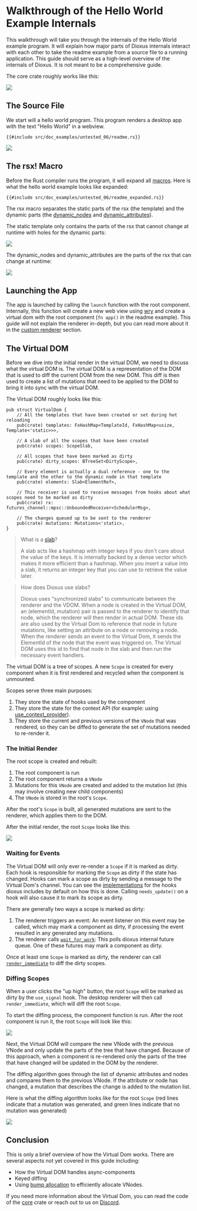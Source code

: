 # Walkthrough of the Hello World Example Internals

This walkthrough will take you through the internals of the Hello World example program. It will explain how major parts of Dioxus internals interact with each other to take the readme example from a source file to a running application. This guide should serve as a high-level overview of the internals of Dioxus. It is not meant to be a comprehensive guide.


The core crate roughly works like this:

![](https://mermaid.ink/img/pako:eNqNk01v2zAMhv8KocsuTQ876lCgWAb0sGDD0mMAg7PoWogsBvpwWhT976MlJ3OKbKtOEvmIfEWRr6plQ0qrmDDR2uJTwGE1ft55kBXIGwqNHQYyVvywWt3BA3rjKGj4gs5BX0-V_1n4QtUthW_Mh6WzWgryg537OpJPsQJ_zsX9PrmG0fBwWxM2NIH1nmdRFuxTn4C7K4mn9djTpYAjWsnTcQBaSJiWxIcULEVILCIiu5Egyf3RhpTRwfr75tOC73LKggGmQkUcBLcDVUJyFoF_qcEkoxEVzZHDvjIXpnOhtm1PJp8rvcGw37Z8oPu4FlkvhVvbrivGypyP_3dWXRo2WdrAsp-fN391Qd5n1BBnSU0-GDy9sHyGo678xcOyOU7fMHcMHINNtcgIPfP-Wr2WAu6NeeRzGTS0z7fxgEd_7T3_Zi8b5kp1T1IxvvgWfjlu9x-SexHqo1VTN2qgMKA1MoavU6CdkkaSBlJatoY6zC7t1M6_CYo58VZUKZ1CphtVo8yDq3SHLopVJiZx2NTRLhP-9htxEk8q?type=png)

## The Source File

We start will a hello world program. This program renders a desktop app with the text "Hello World" in a webview.

```rust, no_run
{{#include src/doc_examples/untested_06/readme.rs}}
```

[![](https://mermaid.ink/img/pako:eNqNkT1vwyAQhv8KvSlR48HphtQtqjK0S6tuSBGBS0CxwcJHk8rxfy_YVqxKVdR3ug_u4YXrQHmNwOFQ-bMyMhB7fReOJbVxfwyyMSy0l7GSpW1ARda727ksUy5MuSyKgvBC5ULA1h5N8WK_kCkfHWHgrBuiXsBynrvdsY9E3u1iM_eyvFOVVadMnELOap-o1911JLPHZ1b-YqLTc3LjTt7WifTZMJPsPdx1ov3Z_ellfcdL8R8vmTy5eUqsTUpZ-vzZzjAEK6gx1NLqtJwuNwSQwRoF8BRqGU4ChOvTORnJf3w7BZxCxBXERkvCjZXpQTXwg6zaVEVtyYe3cdvD0vsf4bucgw?type=png)](https://mermaid.live/edit#pako:eNqNkT1vwyAQhv8KvSlR48HphtQtqjK0S6tuSBGBS0CxwcJHk8rxfy_YVqxKVdR3ug_u4YXrQHmNwOFQ-bMyMhB7fReOJbVxfwyyMSy0l7GSpW1ARda727ksUy5MuSyKgvBC5ULA1h5N8WK_kCkfHWHgrBuiXsBynrvdsY9E3u1iM_eyvFOVVadMnELOap-o1911JLPHZ1b-YqLTc3LjTt7WifTZMJPsPdx1ov3Z_ellfcdL8R8vmTy5eUqsTUpZ-vzZzjAEK6gx1NLqtJwuNwSQwRoF8BRqGU4ChOvTORnJf3w7BZxCxBXERkvCjZXpQTXwg6zaVEVtyYe3cdvD0vsf4bucgw)

## The rsx! Macro

Before the Rust compiler runs the program, it will expand all [macros](https://doc.rust-lang.org/reference/procedural-macros.html). Here is what the hello world example looks like expanded:

```rust, no_run
{{#include src/doc_examples/untested_06/readme_expanded.rs}}
```

The rsx macro separates the static parts of the rsx (the template) and the dynamic parts (the [dynamic_nodes](https://github.com/DioxusLabs/dioxus/blob/38cb2759e842780cdcdcf957fce526ed49c5db97/packages/core/src/nodes.rs#L57) and [dynamic_attributes](https://github.com/DioxusLabs/dioxus/blob/38cb2759e842780cdcdcf957fce526ed49c5db97/packages/core/src/nodes.rs#L90)).

The static template only contains the parts of the rsx that cannot change at runtime with holes for the dynamic parts:

[![](https://mermaid.ink/img/pako:eNqdksFuwjAMhl8l8wkkKtFx65njdtm0E0GVSQKJoEmVOgKEeHecUrXStO0wn5Lf9u8vcm6ggjZQwf4UzspiJPH2Ib3g6NLuELG1oiMkp0TsLs9EDu2iUeSCH8tz2HJmy3lRFPrqsXGq9mxeLzcbCU6LZSUGXWRdwnY7tY7Tdoko-Dq1U64fODgiUfzJMeuOe7_ZGq-ny2jNhGQu9DqT8NUK6w72RcL8dxgdzv4PnHLAKf-Fk80HoBUDrfkqeBkTUd8EC2hMbNBpXtYtJySQNQ0PqPioMR4lSH_nOkwUPq9eQUUxmQWkViOZtUN-UwPVHk8dq0Y7CvH9uf3-E9wfrmuk1A?type=png)](https://mermaid.live/edit#pako:eNqdksFuwjAMhl8l8wkkKtFx65njdtm0E0GVSQKJoEmVOgKEeHecUrXStO0wn5Lf9u8vcm6ggjZQwf4UzspiJPH2Ib3g6NLuELG1oiMkp0TsLs9EDu2iUeSCH8tz2HJmy3lRFPrqsXGq9mxeLzcbCU6LZSUGXWRdwnY7tY7Tdoko-Dq1U64fODgiUfzJMeuOe7_ZGq-ny2jNhGQu9DqT8NUK6w72RcL8dxgdzv4PnHLAKf-Fk80HoBUDrfkqeBkTUd8EC2hMbNBpXtYtJySQNQ0PqPioMR4lSH_nOkwUPq9eQUUxmQWkViOZtUN-UwPVHk8dq0Y7CvH9uf3-E9wfrmuk1A)

The dynamic_nodes and dynamic_attributes are the parts of the rsx that can change at runtime:

[![](https://mermaid.ink/img/pako:eNp1UcFOwzAM_RXLVzZpvUbighDiABfgtkxTlnirtSaZUgc0df130hZEEcwny35-79nu0EZHqHDfxA9bmyTw9KIDlGjz7pDMqQZ3DsazhVCQ7dQbwnEiKxwDvN3NqhN4O4C3q_VaIztYKXjkQ7184HcCG3MQSgq6Mes1bjbTPAV3RdqIJN5l-V__2_Fcf5iY68dgG7ZHBT4WD5ftZfIBN7dQ_Tj4w1B9MVTXGZa_GMYdcIGekjfsymW7oaFRavKkUZXUmXTUqENfcCZLfD0Hi0pSpgXmkzNC92zKATyqvWnaUiXHEtPz9KrxY_0nzYOPmA?type=png)](https://mermaid.live/edit#pako:eNp1UcFOwzAM_RXLVzZpvUbighDiABfgtkxTlnirtSaZUgc0df130hZEEcwny35-79nu0EZHqHDfxA9bmyTw9KIDlGjz7pDMqQZ3DsazhVCQ7dQbwnEiKxwDvN3NqhN4O4C3q_VaIztYKXjkQ7184HcCG3MQSgq6Mes1bjbTPAV3RdqIJN5l-V__2_Fcf5iY68dgG7ZHBT4WD5ftZfIBN7dQ_Tj4w1B9MVTXGZa_GMYdcIGekjfsymW7oaFRavKkUZXUmXTUqENfcCZLfD0Hi0pSpgXmkzNC92zKATyqvWnaUiXHEtPz9KrxY_0nzYOPmA)

## Launching the App

The app is launched by calling the `launch` function with the root component. Internally, this function will create a new web view using [wry](https://docs.rs/wry/latest/wry/) and create a virtual dom with the root component (`fn app()` in the readme example). This guide will not explain the renderer in-depth, but you can read more about it in the [custom renderer](/guide/custom-renderer) section.

## The Virtual DOM

Before we dive into the initial render in the virtual DOM, we need to discuss what the virtual DOM is. The virtual DOM is a representation of the DOM that is used to diff the current DOM from the new DOM. This diff is then used to create a list of mutations that need to be applied to the DOM to bring it into sync with the virtual DOM.

The Virtual DOM roughly looks like this:

```rust, no_run
pub struct VirtualDom {
    // All the templates that have been created or set during hot reloading
    pub(crate) templates: FxHashMap<TemplateId, FxHashMap<usize, Template<'static>>>,

    // A slab of all the scopes that have been created
    pub(crate) scopes: ScopeSlab,

    // All scopes that have been marked as dirty
    pub(crate) dirty_scopes: BTreeSet<DirtyScope>,

    // Every element is actually a dual reference - one to the template and the other to the dynamic node in that template
    pub(crate) elements: Slab<ElementRef>,

    // This receiver is used to receive messages from hooks about what scopes need to be marked as dirty
    pub(crate) rx: futures_channel::mpsc::UnboundedReceiver<SchedulerMsg>,

    // The changes queued up to be sent to the renderer
    pub(crate) mutations: Mutations<'static>,
}
```

> What is a [slab](https://docs.rs/slab/latest/slab/)?
>
> A slab acts like a hashmap with integer keys if you don't care about the value of the keys. It is internally backed by a dense vector which makes it more efficient than a hashmap. When you insert a value into a slab, it returns an integer key that you can use to retrieve the value later.

> How does Dioxus use slabs?
>
> Dioxus uses "synchronized slabs" to communicate between the renderer and the VDOM. When a node is created in the Virtual DOM, an (elementId, mutation) pair is passed to the renderer to identify that node, which the renderer will then render in actual DOM. These ids are also used by the Virtual Dom to reference that node in future mutations, like setting an attribute on a node or removing a node. When the renderer sends an event to the Virtual Dom, it sends the ElementId of the node that the event was triggered on. The Virtual DOM uses this id to find that node in the slab and then run the necessary event handlers.

The virtual DOM is a tree of scopes. A new `Scope` is created for every component when it is first rendered and recycled when the component is unmounted.

Scopes serve three main purposes:

1. They store the state of hooks used by the component
2. They store the state for the context API (for example: using
   [use_context_provider](https://docs.rs/dioxus/latest/dioxus/prelude/fn.use_context_provider.html)).
3. They store the current and previous versions of the `VNode` that was rendered, so they can be
   diffed to generate the set of mutations needed to re-render it.

### The Initial Render

The root scope is created and rebuilt:

1. The root component is run
2. The root component returns a `VNode`
3. Mutations for this `VNode` are created and added to the mutation list (this may involve creating new child components)
4. The `VNode` is stored in the root's `Scope`.

After the root's `Scope` is built, all generated mutations are sent to the renderer, which applies them to the DOM.

After the initial render, the root `Scope` looks like this:

[![](https://mermaid.ink/img/pako:eNqtVE1P4zAQ_SuzPrWikRpWXCLtBRDisItWsOxhCaqM7RKricdyJrQV8N93QtvQNCkfEnOynydv3nxkHoVCbUQipjnOVSYDwc_L1AFbWd3dB-kzuEQkuFLoDUwDFkCZAek9nGDh0RlHK__atA1GkUUHf45f0YbppAqB_aOzIAvz-t7-chN_Y-1bw1WSJKsglIu2w9tktWXxIIuHURT5XCqTYa5NmDguw2R8c5MKq2GcgF46WTB_jafi9rZL0yi5q4jQTSrf9altO4okCn1Ratwyz55Qxuku2ITlTMgs6HCQimsPmb3PvqVi-L5gjXP3QcnxWnL8JZLrwGvR31n0KV-Bx6-r-oVkT_-3G1S-NQLbk9i8rj7udP2cixed2QcDCitHJiQw7ub3EVlNecrPjudG2-6soFO5VbMECmR9T5OnlUY4-AFxfw9aTFst3McU9TK1Otm6NEn_DubBYlX2_dglLXOz48FgwJmJ5lZTlhz6xWgNaFnyDgpymcARHO0W2a9J_l5w2wYXvHuGPcqaQ-rESBQmFNJq3nCPNZoK3l4sUSR81DLMUpG6Z_aTFeHV0imRUKjMSFReSzKnVnKGhUimMi8ZNdoShl-rlfmyOUfCS_cPcePz_B_Wl4pc?type=png)](https://mermaid.live/edit#pako:eNqtVE1P4zAQ_SuzPrWikRpWXCLtBRDisItWsOxhCaqM7RKricdyJrQV8N93QtvQNCkfEnOynydv3nxkHoVCbUQipjnOVSYDwc_L1AFbWd3dB-kzuEQkuFLoDUwDFkCZAek9nGDh0RlHK__atA1GkUUHf45f0YbppAqB_aOzIAvz-t7-chN_Y-1bw1WSJKsglIu2w9tktWXxIIuHURT5XCqTYa5NmDguw2R8c5MKq2GcgF46WTB_jafi9rZL0yi5q4jQTSrf9altO4okCn1Ratwyz55Qxuku2ITlTMgs6HCQimsPmb3PvqVi-L5gjXP3QcnxWnL8JZLrwGvR31n0KV-Bx6-r-oVkT_-3G1S-NQLbk9i8rj7udP2cixed2QcDCitHJiQw7ub3EVlNecrPjudG2-6soFO5VbMECmR9T5OnlUY4-AFxfw9aTFst3McU9TK1Otm6NEn_DubBYlX2_dglLXOz48FgwJmJ5lZTlhz6xWgNaFnyDgpymcARHO0W2a9J_l5w2wYXvHuGPcqaQ-rESBQmFNJq3nCPNZoK3l4sUSR81DLMUpG6Z_aTFeHV0imRUKjMSFReSzKnVnKGhUimMi8ZNdoShl-rlfmyOUfCS_cPcePz_B_Wl4pc)

### Waiting for Events

The Virtual DOM will only ever re-render a `Scope` if it is marked as dirty. Each hook is responsible for marking the `Scope` as dirty if the state has changed. Hooks can mark a scope as dirty by sending a message to the Virtual Dom's channel. You can see the [implementations](https://github.com/DioxusLabs/dioxus/tree/main/packages/hooks) for the hooks dioxus includes by default on how this is done. Calling `needs_update()` on a hook will also cause it to mark its scope as dirty.

There are generally two ways a scope is marked as dirty:

1. The renderer triggers an event: An event listener on this event may be called, which may mark a
   component as dirty, if processing the event resulted in any generated any mutations.
2. The renderer calls
   [`wait_for_work`](https://docs.rs/dioxus/latest/dioxus/prelude/struct.VirtualDom.html#method.wait_for_work):
   This polls dioxus internal future queue. One of these futures may mark a component as dirty.

Once at least one `Scope` is marked as dirty, the renderer can call [`render_immediate`](https://docs.rs/dioxus/latest/dioxus/prelude/struct.VirtualDom.html#method.render_immediate) to diff the dirty scopes.

### Diffing Scopes

When a user clicks the "up high" button, the root `Scope` will be marked as dirty by the `use_signal` hook. The desktop renderer will then call `render_immediate`, which will diff the root `Scope`.

To start the diffing process, the component function is run. After the root component is run it, the root `Scope` will look like this:

[![](https://mermaid.ink/img/pako:eNrFVlFP2zAQ_iuen0BrpCaIl0i8AEJ72KQJtpcRFBnbJVYTn-U4tBXw33dpG5M2CetoBfdkny_ffb67fPIT5SAkjekkhxnPmHXk-3WiCVpZ3T9YZjJyDeDIDQcjycRCQVwmCTOGXEBhQEvtVvG1CWUldwo0-XX-6vVIF5W1GB9cWVbI1_PNL5v8jW3uPFbpmFOc2HK-GfA2WG1ZeJSFx0EQmJxxmUEupE01liEd394mVAkyjolYaFYgfu1P6N1dF8Yzua-cA51WphtTWzsLc872Zan9CnEGUkktuk6fFm_i5NxFRwn9bUimHrIvCT3-N2EBM70j5XBNOTwI5TrxmvQJkr7ELcHx67Jeggz0v92g8q0RaE-iP1193On6NyxecKUeJeFQaSdtTMLu_Xah5ctT_u94Nty2ZwU0zxWfxqQA5PecPq84kq9nfRw7SK0WDiEFZ4O37d34S_-08lFBVfb92KVb5HIrAp0WpjKYKeGyODLz0dohWIkaZNkiJqfkdLvIH6oRaTSoEmm0n06k0a5K0ZdpL61Io0Yt0nfpxc7UQ0_9cJrhyZ8syX-6brS706Mc489Vjja7fbWj3cxDqIdfJJqOaCFtwZTAV8hT7U0ovjBQRmiMS8HsNKGJfsE4Vjm4WWhOY2crOaKVEczJS8WwgAWNJywv0SuFcmB_rJ41y9fNiBqm_wA0MS9_AUuAiy0?type=png)](https://mermaid.live/edit#pako:eNrFVlFP2zAQ_iuen0BrpCaIl0i8AEJ72KQJtpcRFBnbJVYTn-U4tBXw33dpG5M2CetoBfdkny_ffb67fPIT5SAkjekkhxnPmHXk-3WiCVpZ3T9YZjJyDeDIDQcjycRCQVwmCTOGXEBhQEvtVvG1CWUldwo0-XX-6vVIF5W1GB9cWVbI1_PNL5v8jW3uPFbpmFOc2HK-GfA2WG1ZeJSFx0EQmJxxmUEupE01liEd394mVAkyjolYaFYgfu1P6N1dF8Yzua-cA51WphtTWzsLc872Zan9CnEGUkktuk6fFm_i5NxFRwn9bUimHrIvCT3-N2EBM70j5XBNOTwI5TrxmvQJkr7ELcHx67Jeggz0v92g8q0RaE-iP1193On6NyxecKUeJeFQaSdtTMLu_Xah5ctT_u94Nty2ZwU0zxWfxqQA5PecPq84kq9nfRw7SK0WDiEFZ4O37d34S_-08lFBVfb92KVb5HIrAp0WpjKYKeGyODLz0dohWIkaZNkiJqfkdLvIH6oRaTSoEmm0n06k0a5K0ZdpL61Io0Yt0nfpxc7UQ0_9cJrhyZ8syX-6brS706Mc489Vjja7fbWj3cxDqIdfJJqOaCFtwZTAV8hT7U0ovjBQRmiMS8HsNKGJfsE4Vjm4WWhOY2crOaKVEczJS8WwgAWNJywv0SuFcmB_rJ41y9fNiBqm_wA0MS9_AUuAiy0)

Next, the Virtual DOM will compare the new VNode with the previous VNode and only update the parts of the tree that have changed. Because of this approach, when a component is re-rendered only the parts of the tree that have changed will be updated in the DOM by the renderer.

The diffing algorithm goes through the list of dynamic attributes and nodes and compares them to the previous VNode. If the attribute or node has changed, a mutation that describes the change is added to the mutation list.

Here is what the diffing algorithm looks like for the root `Scope` (red lines indicate that a mutation was generated, and green lines indicate that no mutation was generated)

[![](https://mermaid.ink/img/pako:eNrFlFFPwjAQx7_KpT7Kko2Elya8qCE-aGLAJ5khpe1Yw9Zbug4k4He3OJjbGPig0T5t17tf_nf777aEo5CEkijBNY-ZsfAwDjW4kxfzhWFZDGNECxOOmYTIYAo2lsCyDG4xzVBLbcv8_RHKSG4V6orSIN0Wxrh8b2RYKr_uTyubd1W92GiWKg7aac6bOU3G803HbVk82xfP_Ok0JEqAT-FeLWJvpFYSOBbaSkMhCMnra5MgtfhWFrPWqHlhL2urT6atbU-oa0PNE8WXFFJ0-nazXakRroddGk9IwYEUnCd5w7Pddr5UTT8ZuVJY5F0fM7ebRLYyXNDgUnprJWxM-9lb7xAQLHe-M2xDYQCD9pD_2hez_kVn-P_rjLq6n3qjYv2iO5qz9DyvPdyv1ETp5eTTJ_7BGvQq8v1TVtl5jXUcRRcrqFh-dI4VtFlBN6t_ynLNkh5JpUmZEm5rbvfhkLiN6H4BQt2jYGYZklC_uzxWWJxsNCfUmkL2SJEJZuWdYs4cKaERS3IXlUJZNI_lGv7cxj2SMf2CeMx5_wBcbK19?type=png)](https://mermaid.live/edit#pako:eNrFlFFPwjAQx7_KpT7Kko2Elya8qCE-aGLAJ5khpe1Yw9Zbug4k4He3OJjbGPig0T5t17tf_nf777aEo5CEkijBNY-ZsfAwDjW4kxfzhWFZDGNECxOOmYTIYAo2lsCyDG4xzVBLbcv8_RHKSG4V6orSIN0Wxrh8b2RYKr_uTyubd1W92GiWKg7aac6bOU3G803HbVk82xfP_Ok0JEqAT-FeLWJvpFYSOBbaSkMhCMnra5MgtfhWFrPWqHlhL2urT6atbU-oa0PNE8WXFFJ0-nazXakRroddGk9IwYEUnCd5w7Pddr5UTT8ZuVJY5F0fM7ebRLYyXNDgUnprJWxM-9lb7xAQLHe-M2xDYQCD9pD_2hez_kVn-P_rjLq6n3qjYv2iO5qz9DyvPdyv1ETp5eTTJ_7BGvQq8v1TVtl5jXUcRRcrqFh-dI4VtFlBN6t_ynLNkh5JpUmZEm5rbvfhkLiN6H4BQt2jYGYZklC_uzxWWJxsNCfUmkL2SJEJZuWdYs4cKaERS3IXlUJZNI_lGv7cxj2SMf2CeMx5_wBcbK19)

## Conclusion

This is only a brief overview of how the Virtual Dom works. There are several aspects not yet covered in this guide including:

 * How the Virtual DOM handles async-components
 * Keyed diffing
 * Using [bump allocation](https://github.com/fitzgen/bumpalo) to efficiently allocate VNodes.

If you need more information about the Virtual Dom, you can read the code of the [core](https://github.com/DioxusLabs/dioxus/tree/main/packages/core) crate or reach out to us on [Discord](https://discord.gg/XgGxMSkvUM).

